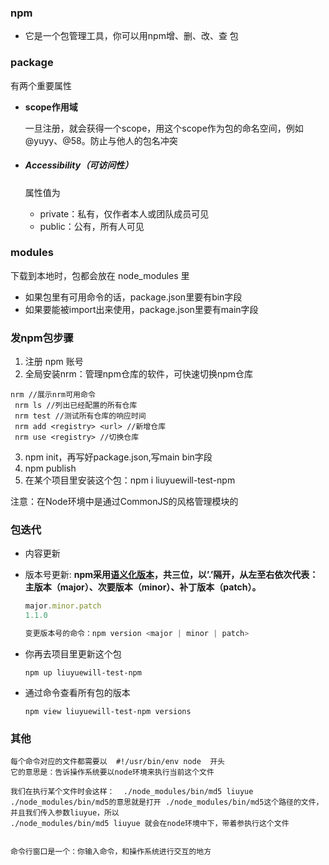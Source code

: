 ### npm

- 它是一个包管理工具，你可以用npm增、删、改、查 包

### package

有两个重要属性

- **scope作用域**

  一旦注册，就会获得一个scope，用这个scope作为包的命名空间，例如@yuyy、@58。防止与他人的包名冲突

- ##### **Accessibility**（可访问性）

  属性值为

  - private：私有，仅作者本人或团队成员可见
  - public：公有，所有人可见

### modules 

下载到本地时，包都会放在 node_modules 里

- 如果包里有可用命令的话，package.json里要有bin字段
- 如果要能被import出来使用，package.json里要有main字段

### 发npm包步骤

1. 注册 npm 账号
2. 全局安装nrm：管理npm仓库的软件，可快速切换npm仓库

```
nrm //展示nrm可用命令
 nrm ls //列出已经配置的所有仓库
 nrm test //测试所有仓库的响应时间
 nrm add <registry> <url> //新增仓库
 nrm use <registry> //切换仓库
```

3. npm init，再写好package.json,写main   bin字段
4. npm publish
5. 在某个项目里安装这个包：npm i liuyuewill-test-npm

注意：在Node环境中是通过CommonJS的风格管理模块的

### 包迭代

- 内容更新

- 版本号更新: **npm采用[语义化版本](https://docs.npmjs.com/about-semantic-versioning)，共三位，以’.’隔开，从左至右依次代表：主版本（major）、次要版本（minor）、补丁版本（patch）。**

  ```js
  major.minor.patch
  1.1.0
  
  变更版本号的命令：npm version <major | minor | patch>
  ```

- 你再去项目里更新这个包

  ```JS
  npm up liuyuewill-test-npm
  ```

  

- 通过命令查看所有包的版本

  ```
  npm view liuyuewill-test-npm versions
  ```

### 其他

```JS
每个命令对应的文件都需要以  #!/usr/bin/env node  开头
它的意思是：告诉操作系统要以node环境来执行当前这个文件

我们在执行某个文件时会这样：  ./node_modules/bin/md5 liuyue
./node_modules/bin/md5的意思就是打开 ./node_modules/bin/md5这个路径的文件，并且我们传入参数liuyue，所以
./node_modules/bin/md5 liuyue 就会在node环境中下，带着参执行这个文件


命令行窗口是一个：你输入命令，和操作系统进行交互的地方
```

